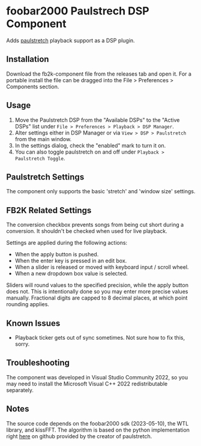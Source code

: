 # foobar2000 Paulstrech DSP Component

Adds [paulstretch](http://hypermammut.sourceforge.net/paulstretch/) playback support as a DSP plugin.

## Installation

Download the fb2k-component file from the releases tab and open it. For a portable install the file can be dragged into the File > Preferences > Components section.

## Usage

1. Move the Paulstretch DSP from the "Available DSPs" to the "Active DSPs" list under `File > Preferences > Playback > DSP Manager`.
2. Alter settings either in DSP Manager or via `View > DSP > Paulstretch` from the main window.
3. In the settings dialog, check the "enabled" mark to turn it on.
4. You can also toggle paulstretch on and off under `Playback > Paulstretch Toggle`.

## Paulstretch Settings

The component only supports the basic 'stretch' and 'window size' settings.

## FB2K Related Settings

The conversion checkbox prevents songs from being cut short during a conversion.  It shouldn't be checked when used for live playback.

Settings are applied during the following actions:
* When the apply button is pushed.
* When the enter key is pressed in an edit box.
* When a slider is released or moved with keyboard input / scroll wheel.
* When a new dropdown box value is selected.

Sliders will round values to the specified precision, while the apply button does not. This is intentionally done so you may enter more precise values manually. Fractional digits are capped to 8 decimal places, at which point rounding applies.

## Known Issues

* Playback ticker gets out of sync sometimes. Not sure how to fix this, sorry.

## Troubleshooting

The component was developed in Visual Studio Community 2022, so you may need to install the Microsoft Visual C++ 2022 redistributable 
separately.

## Notes

The source code depends on the foobar2000 sdk (2023-05-10), the WTL library, and kissFFT. The algorithm is based on the python implementation 
right [here](https://github.com/paulnasca/paulstretch_python) on github provided by the creator of paulstretch.
